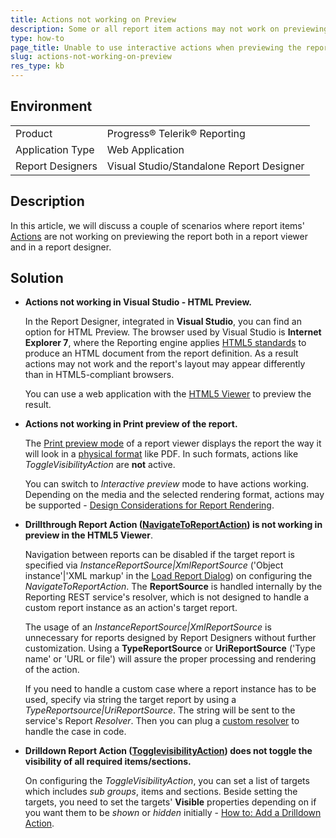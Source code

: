 ```yaml
---
title: Actions not working on Preview
description: Some or all report item actions may not work on previewing the report. A couple of scenario under which this could occur are explained in this article.
type: how-to
page_title: Unable to use interactive actions when previewing the report
slug: actions-not-working-on-preview
res_type: kb
---
```


## Environment

<table>
	<tbody>
		<tr>
			<td>Product</td>
			<td>Progress® Telerik® Reporting</td>
		</tr>
		<tr>
			<td>Application Type</td>
			<td>Web Application</td>
		</tr>
		<tr>
			<td>Report Designers</td>
			<td>Visual Studio/Standalone Report Designer </td>
		</tr>
	</tbody>
</table>

## Description

In this article, we will discuss a couple of scenarios where report items' [Actions](../designing-reports-interactivity-actions) are not working on previewing the report both in a report viewer and in a report designer.
  
  
## Solution  
  
- **Actions not working in Visual Studio - HTML Preview.**  

    In the Report Designer, integrated in **Visual Studio**, you can find an option for HTML Preview. The browser used by Visual Studio is **Internet Explorer 7**, where the Reporting engine applies [HTML5 standards](../designing-reports-considerations-html) to produce an HTML document from the report definition. As a result actions may not work and the report's layout may appear differently than in HTML5-compliant browsers.  

    You can use a web application with the [HTML5 Viewer](../html5-report-viewer) to preview the result.

- **Actions not working in Print preview of the report.**  

    The [Print preview mode](../report-viewers-interactive-print-view) of a report viewer displays the report the way it will look in a [physical format](../designing-reports-page-layout-rendering-understanding-rendering-behaviors#general-behaviors-for-physical-page-renderers) like PDF. In such formats, actions like *ToggleVisibilityAction* are **not** active.  

    You can switch to *Interactive preview* mode to have actions working. Depending on the media and the selected rendering format, actions may be supported - [Design Considerations for Report Rendering](../designing-reports-considerations-overview).

- **Drillthrough Report Action ([NavigateToReportAction](../designing-reports-interactivity-drill-through-report-links)) is not working in preview in the HTML5 Viewer**.  

    Navigation between reports can be disabled if the target report is specified via *InstanceReportSource|XmlReportSource* ('Object instance'|'XML markup' in the [Load Report Dialog](../ui-choose-reportsource)) on configuring the *NavigateToReportAction*. The **ReportSource** is handled internally by the Reporting REST service's resolver, which is not designed to handle a custom report instance as an action's target report.  

    The usage of an *InstanceReportSource|XmlReportSource* is unnecessary for reports designed by Report Designers without further customization. Using a **TypeReportSource** or **UriReportSource** ('Type name' or 'URL or file') will assure the proper processing and rendering of the action.   

    If you need to handle a custom case where a report instance has to be used, specify via string the target report by using a *TypeReportsource|UriReportSource*. The string will be sent to the service's Report *Resolver*. Then you can plug a [custom resolver](../telerik-reporting-rest-custom-report-resolver) to handle the case in code.

- **Drilldown Report Action ([TogglevisibilityAction](../designing-reports-interactivity-drill-down)) does not toggle the visibility of all required items/sections.**  

    On configuring the *ToggleVisibilityAction*, you can set a list of targets which includes *sub groups*, items and sections. Beside setting the targets, you need to set the targets' **Visible** properties depending on if you want them to be *shown* or *hidden* initially - [How to: Add a Drilldown Action](../designing-reports-interactivity-how-to-add-drilldown-action).

